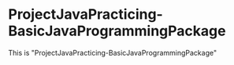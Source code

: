 # ProjectJavaPracticing-BasicJavaProgrammingPackage
This is "ProjectJavaPracticing-BasicJavaProgrammingPackage"
